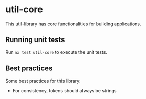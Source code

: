 # util-core

This util-library has core functionalities for building applications.

## Running unit tests

Run `nx test util-core` to execute the unit tests.

## Best practices

Some best practices for this library:
 * For consistency, tokens should always be strings
